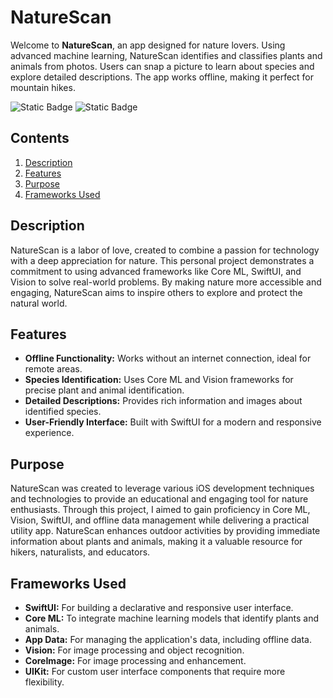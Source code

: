 
# NatureScan

Welcome to **NatureScan**, an app designed for nature lovers. Using advanced machine learning, NatureScan identifies and classifies plants and animals from photos. Users can snap a picture to learn about species and explore detailed descriptions. The app works offline, making it perfect for mountain hikes.

![Static Badge](https://img.shields.io/badge/XCode_Version-15.0-green?style=flat&logo=xcode) ![Static Badge](https://img.shields.io/badge/Swift_Version-5.9-green?style=flat&logo=swift)

## Contents

1. [Description](#description)
2. [Features](#features)
3. [Purpose](#purpose)
4. [Frameworks Used](#frameworks)

<a name="description"></a>
## Description
NatureScan is a labor of love, created to combine a passion for technology with a deep appreciation for nature. This personal project demonstrates a commitment to using advanced frameworks like Core ML, SwiftUI, and Vision to solve real-world problems. By making nature more accessible and engaging, NatureScan aims to inspire others to explore and protect the natural world.

<a name="features"></a>
## Features

- **Offline Functionality:** Works without an internet connection, ideal for remote areas.
- **Species Identification:** Uses Core ML and Vision frameworks for precise plant and animal identification.
- **Detailed Descriptions:** Provides rich information and images about identified species.
- **User-Friendly Interface:** Built with SwiftUI for a modern and responsive experience.

<a name="purpose"></a>
## Purpose

NatureScan was created to leverage various iOS development techniques and technologies to provide an educational and engaging tool for nature enthusiasts. Through this project, I aimed to gain proficiency in Core ML, Vision, SwiftUI, and offline data management while delivering a practical utility app. NatureScan enhances outdoor activities by providing immediate information about plants and animals, making it a valuable resource for hikers, naturalists, and educators.

<a name="frameworks"></a>
## Frameworks Used

- **SwiftUI:** For building a declarative and responsive user interface.
- **Core ML:** To integrate machine learning models that identify plants and animals.
- **App Data:** For managing the application's data, including offline data.
- **Vision:** For image processing and object recognition.
- **CoreImage:** For image processing and enhancement.
- **UIKit:** For custom user interface components that require more flexibility.

